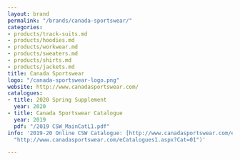 ```yaml
---
layout: brand
permalink: "/brands/canada-sportswear/"
categories:
- products/track-suits.md
- products/hoodies.md
- products/workwear.md
- products/sweaters.md
- products/shirts.md
- products/jackets.md
title: Canada Sportswear
logo: "/canada-sportswear-logo.png"
website: http://www.canadasportswear.com/
catalogues:
- title: 2020 Spring Supplement
  year: 2020
- title: Canada Sportswear Catalogue
  year: 2019
  pdf: "/2019 CSW_MainCatL1.pdf"
info: '2019-20 Online CSW Catalogue: [http://www.canadasportswear.com/eCatalogues1.aspx?Cat=01](http://www.canadasportswear.com/eCatalogues1.aspx?Cat=01
  "http://www.canadasportswear.com/eCatalogues1.aspx?Cat=01")'

---
```

